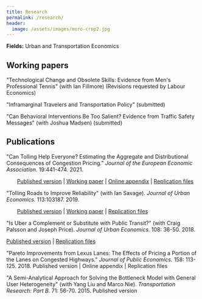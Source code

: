 ```yaml
---
title: Research
permalink: /research/
header:
  image: /assets/images/moro-crop2.jpg
---
```


**Fields:** Urban and Transportation Economics

<!-- **Interests:** Energy markets and climate change. Water management. Fisheries policy. The impact of environmental quality on market outcomes. -->

## Working papers

"Technological Change and Obsolete Skills: Evidence from Men's Professional Tennis" (with Ian Fillmore) (Revisions requested by Labour Economics)

"Inframarginal Travelers and Transportation Policy" (submitted)

"Can Behavioral Interventions Be Too Salient? Evidence from Traffic Safety Messages" (with Joshua Madsen) (submitted)

<!-- ## Selected works in progress -->


## Publications

"Can Tolling Help Everyone? Estimating the Aggregate and Distributional Consequences of Congestion Pricing." *Journal of the European Economic Association.* 19:441-474. 2021.

&ensp;&ensp;&ensp;&ensp;[Published version](https://academic.oup.com/jeea/advance-article/doi/10.1093/jeea/jvz082/5721772?guestAccessKey=7c81a42d-0138-4fbf-94bc-046eea00b320) &#124; [Working paper](/documents/Hall%20-%20JEEA%20-%20WP%20-%202020.pdf) &#124; [Online appendix](http://individual.utoronto.ca/jhall/documents/Hall%20-%20JEEA%20-%20Appendix%20-%202020.pdf) &#124; [Replication files](https://doi.org/10.5683/SP2/RZS1FL)

"Tolling Roads to Improve Reliability" (with Ian Savage). *Journal of Urban Economics.* 113:103187. 2019.

&ensp;&ensp;&ensp;&ensp;[Published version](https://doi.org/10.1016/j.jue.2019.103187) &#124; [Working paper](/documents/Hall%20and%20Savage%20-%20JUE%20-%20WP%20-%202019.pdf) &#124; [Replication files](https://doi.org/10.3886/E115489V1)

"Is Uber a Complement or Substitute with Public Transit?" (with Craig Palsson and Joseph Price). *Journal of Urban Economics.* 108: 36-50. 2018.

[Published version](https://doi.org/10.1016/j.jue.2018.09.003) | [Replication files](https://doi.org/10.3886/E115490V3)

"Pareto Improvements from Lexus Lanes: The Effects of Pricing a Portion of the Lanes on Congested Highways." *Journal of Public Economics.* 158: 113-125. 2018.
    Published version | Online appendix | Replication files

"A Semi-Analytical Approach for Solving the Bottleneck Model with General User Heterogeneity" (with Yang Liu and Marco Nie). *Transportation Research: Part B.* 71: 56-70. 2015.
    Published version
